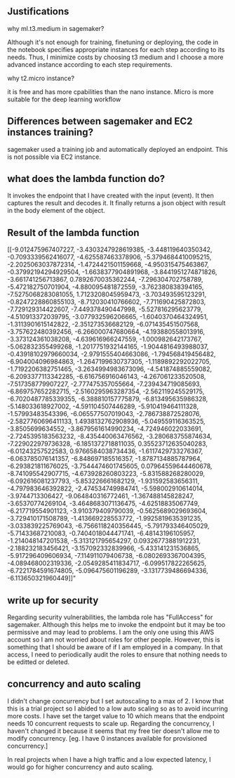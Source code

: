 ## Justifications

why ml.t3.medium in sagemaker? 

Although it's not enough for training, finetuning or deploying, the code in the notebook specifies appropriate instances for each step according to its needs. Thus, I minimize costs by choosing t3 medium and I choose a more advanced instance according to each step requirements. 

why t2.micro instance? 

it is free and has more cpabilities than the nano instance. Micro is more suitable for the deep learning workflow 

## Differences between sagemaker and EC2 instances training? 

sagemaker used a training job and automatically deployed an endpoint. This is not possible via EC2 instance. 


## what does the lambda function do? 

It invokes the endpoint that I have created with the input (event). It then captures the result and decodes it. It finally returns a json object with result in the body element of the object.


## Result of the lambda function 

[[-9.012475967407227, -3.4303247928619385, -3.448119640350342, -0.7093339562416077, -4.625587463378906, -5.3794684410095215, -2.2025063037872314, -1.4724421501159668, -4.950315475463867, -0.37992194294929504, -1.6638377904891968, -3.8441951274871826, -3.661741256713867, 0.7892670035362244, -7.296304702758789, -5.472182750701904, -4.880095481872559, -3.762380838394165, -7.5275068283081055, 1.7123208045959473, -3.703493595123291, -0.8247228860855103, -8.712030410766602, -7.711690425872803, -7.729129314422607, -7.449378490447998, -5.527816295623779, -4.510913372039795, -3.077932596206665, -1.6040370464324951, -1.3113901615142822, -2.351273536682129, -6.071435451507568, -3.757622480392456, -6.266000747680664, -4.193880558013916, -3.373124361038208, -4.639616966247559, -1.000982642173767, -5.062832355499268, -1.2017751932144165, -1.9044816493988037, -0.43918102979660034, -2.9791555404663086, -1.794568419456482, -6.904004096984863, -1.2647199630737305, -1.1189892292022705, -1.7192206382751465, -3.2634994983673096, -4.541874885559082, -6.2093377113342285, -6.616756916046143, -4.267061233520508, -7.517358779907227, -2.777475357055664, -7.239434719085693, -6.869757652282715, -2.5160295963287354, -2.562119245529175, -6.7020487785339355, -6.388810157775879, -6.813495635986328, -5.148033618927002, -4.591104507446289, -5.910419464111328, -1.57993483543396, -6.065577507019043, -2.786738872528076, -2.5827760696411133, 1.4938132762908936, -5.049559116363525, -3.8505699634552, -3.8679561614990234, -4.724946022033691, -2.7245395183563232, -8.435440063476562, -3.280683755874634, -7.229022979736328, -6.1851372718811035, 0.35523712635040283, -6.01243257522583, 0.9766584038734436, -1.6117429733276367, -6.063785076141357, -6.848697185516357, -1.8787134885787964, -6.293821811676025, -3.7544474601745605, 0.07964559644460678, -8.741095542907715, -4.673928260803223, -5.831588268280029, -6.092616081237793, -5.853226661682129, -1.931592583656311, -4.797983646392822, -2.474534749984741, -5.598002910614014, -3.9744713306427, -9.064840316772461, -1.367488145828247, -3.65370774269104, -3.4648683071136475, -4.62518835067749, -6.217719554901123, -3.910379409790039, -0.5625689029693604, -3.729410171508789, -1.413669228553772, -1.9925819635391235, -3.033839225769043, -6.7566118240356445, -5.791793346405029, -5.71433687210083, -0.7404018044471741, -6.48143196105957, -1.214048147201538, -5.313121795654297, 0.09326773881912231, -2.188232183456421, -3.157092332839966, -5.433141231536865, -5.917296409606934, -7.114911079406738, -6.0802693367004395, -4.089468002319336, -2.0549285411834717, -6.099517822265625, -6.7221784591674805, -5.096475601196289, -3.1317739486694336, -6.113650321960449]]"


## write up for security 

Regarding security vulnerabilities, the lambda role has "FullAccess" for sagemaker. Although this helps me to invoke the endpoint but it may be too permissive and may lead to problems. I am the only one using this AWS account so I am not worried about roles for other people. However, this is something that I should be aware of if I am employed in a company. In that access, I need to periodically audit the roles to ensure that nothing needs to be editted or deleted. 



## concurrency and auto scaling 

I didn't change concurrency but I set autoscaling to a max of 2. I know that this is a trial project so I abided to a low auto scaling so as to avoid incurring more costs. I have set the target value to 10 which means that the endpoint needs 10 concurrent requests to scale up. Regarding the concurrency, I haven't changed it because it seems that my free tier doesn't allow me to modify concurrency. [eg. I have 0 instances available for provisioned concurrency.]

In real projects when I have a high traffic and a low expected latency, I would go for higher concurrency and auto scaling. 